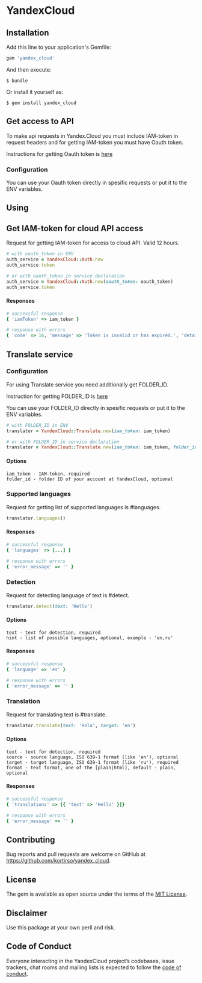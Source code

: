 # YandexCloud

## Installation

Add this line to your application's Gemfile:

```ruby
gem 'yandex_cloud'
```

And then execute:

    $ bundle

Or install it yourself as:

    $ gem install yandex_cloud

## Get access to API

To make api requests in Yandex.Cloud you must include IAM-token in request headers and for getting IAM-token you must have Oauth token.

Instructions for getting Oauth token is [here](https://cloud.yandex.com/docs/iam/operations/iam-token/create)

### Configuration

You can use your Oauth token directly in spesific requests or put it to the ENV variables.

## Using

## Get IAM-token for cloud API access

Request for getting IAM-token for access to cloud API. Valid 12 hours.

```ruby
# with oauth_token in ENV
auth_service = YandexCloud::Auth.new
auth_service.token

# or with oauth_token in service declaration
auth_service = YandexCloud::Auth.new(oauth_token: oauth_token)
auth_service.token
```

#### Responses

```ruby
# successful response
{ 'iamToken' => iam_token }

# response with errors
{ 'code' => 16, 'message' => 'Token is invalid or has expired.', 'details' => [...] } 
```

## Translate service

### Configuration

For using Translate service you need additionally get FOLDER_ID.

Instruction for getting FOLDER_ID is [here](https://cloud.yandex.com/docs/translate/concepts/auth)

You can use your FOLDER_ID directly in spesific requests or put it to the ENV variables.

```ruby
# with FOLDER_ID in ENV
translator = YandexCloud::Translate.new(iam_token: iam_token)

# or with FOLDER_ID in service declaration
translator = YandexCloud::Translate.new(iam_token: iam_token, folder_id: '12345')
```

#### Options

    iam_token - IAM-token, required
    folder_id - folder ID of your account at YandexCloud, optional

### Supported languages

Request for getting list of supported languages is #languages.

```ruby
translator.languages()
```

#### Responses

```ruby
# successful response
{ 'languages' => [...] }

# response with errors
{ 'error_message' => '' }
```

### Detection

Request for detecting language of text is #detect.

```ruby
translator.detect(text: 'Hello')
```

#### Options

    text - text for detection, required
    hint - list of possible languages, optional, example - 'en,ru'

#### Responses

```ruby
# successful response
{ 'language' => 'es' }

# response with errors
{ 'error_message' => '' }
```

### Translation

Request for translating text is #translate.

```ruby
translator.translate(text: 'Hola', target: 'en')
```

#### Options

    text - text for detection, required
    source - source language, ISO 639-1 format (like 'en'), optional
    target - target language, ISO 639-1 format (like 'ru'), required
    format - text format, one of the [plain|html], default - plain, optional

#### Responses

```ruby
# successful response
{ 'translations' => [{ 'text' => 'Hello' }]}

# response with errors
{ 'error_message' => '' }
```

## Contributing

Bug reports and pull requests are welcome on GitHub at https://github.com/kortirso/yandex_cloud.

## License

The gem is available as open source under the terms of the [MIT License](http://opensource.org/licenses/MIT).

## Disclaimer

Use this package at your own peril and risk.

## Code of Conduct

Everyone interacting in the YandexCloud project’s codebases, issue trackers, chat rooms and mailing lists is expected to follow the [code of conduct](https://github.com/kortirso/yandex_cloud/blob/master/CODE_OF_CONDUCT.md).
